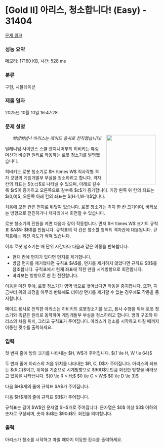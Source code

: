 # [Gold II] 아리스, 청소합니다! (Easy) - 31404 

[문제 링크](https://www.acmicpc.net/problem/31404) 

### 성능 요약

메모리: 17160 KB, 시간: 528 ms

### 분류

구현, 시뮬레이션

### 제출 일자

2025년 10월 10일 16:47:28

### 문제 설명

<p style="text-align: right;"><img alt="" src="" style="float: right; width: 160px; margin-left: 16px; margin-right: 16px;"><em>뽜밤뽜밤-! 아리스는 메이드 용사로 전직했습니다!</em></p>

<p>밀레니엄 사이언스 스쿨 엔지니어부의 히비키는 튜링 머신과 비슷한 원리로 작동하는 로봇 청소기를 발명했습니다.</p>

<p>히비키는 로봇 청소기로 $H \times W$ 직사각형 격자 모양의 게임개발부 부실을 청소하려고 합니다. 격자칸의 좌표는 $(r,c)$로 나타낼 수 있으며, 아래로 갈수록 $r$이 증가하고 오른쪽으로 갈수록 $c$가 증가합니다. 가장 왼쪽 위 칸의 좌표는 $(0,0)$, 오른쪽 아래 칸의 좌표는 $(H-1,W-1)$입니다.</p>

<p>처음에 모든 칸은 먼지로 뒤덮여 있습니다. 로봇 청소기는 격자 한 칸 크기이며, 바라보는 방향으로 전진하거나 제자리에서 회전할 수 있습니다.</p>

<p>로봇 청소기의 전원을 켜면 다음과 같이 작동합니다. 먼저 $H \times W$ 크기의 규칙표 $A$와 $B$를 만듭니다. 규칙표의 각 칸은 청소할 영역의 격자칸에 대응됩니다. 규칙표에는 회전 각도가 적혀 있습니다.</p>

<p>이후 로봇 청소기는 매 단위 시간마다 다음과 같은 이동을 반복합니다.</p>

<ul>
	<li>현재 칸에 먼지가 있다면 먼지를 제거합니다.</li>
	<li>방금 먼지를 제거했다면 규칙표 $A$를, 먼지를 제거하지 않았다면 규칙표 $B$를 참조합니다. 규칙표에서 현재 좌표에 적힌 만큼 시계방향으로 회전합니다.</li>
	<li>바라보는 방향으로 한 칸 전진합니다.</li>
</ul>

<p>이동을 마친 후에, 로봇 청소기가 영역 밖으로 벗어났다면 작동을 중지합니다. 또한, 지금부터 위의 과정을 아무리 반복해도 더이상 먼지를 제거할 수 없는 경우에도 작동을 중지합니다.</p>

<p>메이드 용사로 전직한 아리스는 히비키의 로봇청소기를 보고, 용사 수행을 위해 로봇 청소기와 똑같은 원리로 동작하여 게임개발부 부실을 청소하려고 합니다. 방의 구조와 아리스의 처음 위치, 그리고 규칙표가 주어집니다. 아리스가 청소를 시작하고 마칠 때까지 이동한 횟수를 출력하세요.</p>

### 입력 

 <p>첫 번째 줄에 방의 크기를 나타내는 $H, W$가 주어집니다. $(1 \le H, W \le 64)$</p>

<p>두 번째 줄에 아리스의 처음 위치를 나타내는 $R, C, D$가 주어집니다. 아리스의 좌표는 $(R,C)$이고, 위쪽을 기준으로 시계방향으로 $90D$도만큼 회전한 방향을 바라보고 있음을 나타냅니다. $(0 \le R < H;$ $0 \le C < W;$ $0 \le D \le 3)$</p>

<p>다음 $H$개의 줄에 규칙표 $A$가 주어집니다.</p>

<p>다음 $H$개의 줄에 규칙표 $B$가 주어집니다.</p>

<p>규칙표는 길이 $W$인 문자열 $H$개로 주어집니다. 문자열은 $0$ 이상 $3$ 이하의 숫자로 구성되며, 숫자 $d$는 $90d$도 회전을 의미합니다.</p>

### 출력 

 <p>아리스가 청소를 시작하고 마칠 때까지 이동한 횟수를 출력하세요.</p>


